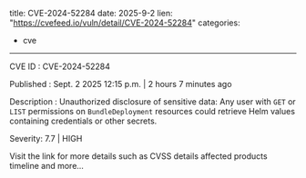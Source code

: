  
title: CVE-2024-52284
date: 2025-9-2
lien: "https://cvefeed.io/vuln/detail/CVE-2024-52284"
categories:
  - cve
---

CVE ID : CVE-2024-52284

Published :  Sept. 2
2025
12:15 p.m. | 2 hours
7 minutes ago

Description : Unauthorized disclosure of sensitive data: Any user with `GET` or `LIST` permissions on `BundleDeployment` resources could retrieve Helm values containing credentials or other secrets.

Severity: 7.7 | HIGH

Visit the link for more details
such as CVSS details
affected products
timeline
and more...
